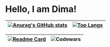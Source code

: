 # Hello, I am Dima!

| [![Anurag's GitHub stats](https://github-readme-stats.vercel.app/api?username=ArchieSW)](https://github.com/ArchieSW) | [![Top Langs](https://github-readme-stats.vercel.app/api/top-langs/?username=ArchieSW&layout=compact&hide=TeX)](https://github.com/ArchieSW) |
| ------------------------------- | ------------------------------- |

| [![Readme Card](https://github-readme-stats.vercel.app/api/pin/?username=ArchieSW&repo=weather-notifier)](https://github.com/ArchieSW/weather-notifier) | ![Codewars](https://github.r2v.ch/codewars?user=USERNAME&top_languages=true) |
| ------------------------------- | ------------------------------- |
